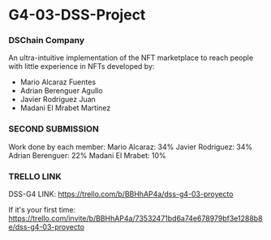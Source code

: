 # G4-03-DSS-Project

### DSChain Company

An ultra-intuitive implementation of the NFT marketplace to reach people with little experience in NFTs developed by:

-   Mario Alcaraz Fuentes
-   Adrian Berenguer Agullo
-   Javier Rodriguez Juan
-   Madani El Mrabet Martinez

### SECOND SUBMISSION

Work done by each member:
Mario Alcaraz: 34%
Javier Rodriguez: 34%
Adrian Berenguer: 22%
Madani El Mrabet: 10%

### TRELLO LINK

DSS-G4 LINK: https://trello.com/b/BBHhAP4a/dss-g4-03-proyecto

If it's your first time: https://trello.com/invite/b/BBHhAP4a/73532471bd6a74e678979bf3e1288b8e/dss-g4-03-proyecto
